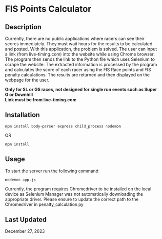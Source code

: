 # FIS Points Calculator #
## Description ##
Currently, there are no public applications where racers can see their scores immediately. They must wait hours for the results to be calculated and posted. With this application, the problem is solved. The user can input a link (from live-timing.com) into the website while using Chrome browser. The program then sends the link to the Python file which uses Selenium to scrape the website. The extracted information is processed by the program and calculates the score of each racer using the FIS Race points and FIS penalty calculations. The results are returned and then displayed on the webpage for the user.

**Only for SL or GS races, not designed for single run events such as Super G or Downhill**\
**Link must be from live-timing.com**

## Installation ##
```
npm install body-parser express child_process nodemon
```
OR
```
npm install
```


## Usage ##
To start the server run the following command:
```
nodemon app.js
```
Currently, the program requires Chromedriver to be installed on the local device as Selenium Manager was not automatically downloading the appropriate driver. Please ensure to update the correct path to the Chromedriver in penalty_calculation.py

## Last Updated ##
December 27, 2023